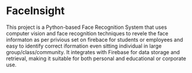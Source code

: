 # FaceInsight
This project is a Python-based Face Recognition System that uses computer vision and face recognition techniques to revele the face informaton as per privious set on firebace for students or employees and easy to identify correct iformation even sitting individual in large group/class/community. It integrates with Firebase for data storage and retrieval, making it suitable for both personal and educational or corporate use.

